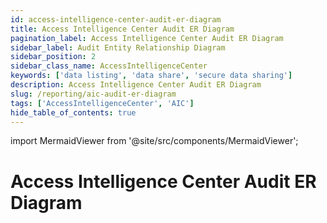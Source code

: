 ```yaml
---
id: access-intelligence-center-audit-er-diagram
title: Access Intelligence Center Audit ER Diagram
pagination_label: Access Intelligence Center Audit ER Diagram
sidebar_label: Audit Entity Relationship Diagram
sidebar_position: 2
sidebar_class_name: AccessIntelligenceCenter
keywords: ['data listing', 'data share', 'secure data sharing']
description: Access Intelligence Center Audit ER Diagram
slug: /reporting/aic-audit-er-diagram
tags: ['AccessIntelligenceCenter', 'AIC']
hide_table_of_contents: true
---
```


import MermaidViewer from '@site/src/components/MermaidViewer';

# Access Intelligence Center Audit ER Diagram

<MermaidViewer diagram='erDiagram
    AUDIT {
        varchar ID PK "The primary key"
        varchar ID "Unique ID of Audit Event"
        String POD "the pod"
        String ORG "Customer organization"
        varchar TENANT_ID "Unique ID of customer organization"
        Timestamp CREATED "Date Audit Event Created"
        String ACTION "The action taken related to the Audit Event"
        String TYPE "The type of Audit Event, example SSO, ROLE, USER_MANAGER, etc."
        String ACTOR_NAME "Who/what performed the action, this can be an Identity or a Service name"
        String TARGET_NAME "Who/what the action was performed on, this can be an Identity or a Service name"
        String STACK "Which internal service was associated with the Audit Event"
        String TRACKING_NUMBER "Internal tracking ID number associated with the Audit Event"
        String IP_ADDRESS "IP Address related to Audit Event if available"
        String DETAILS "Any additional details related to the Audit Event"
        String SOURCE_NAME "Name of the Source associated with the Audit Event"
        String ACCOUNT_NAME "Name of Account associated with the Audit Event"
        String HOST_NAME "Host Name related to Audit Event if available"
        String INFO "Any additional info that might be available"
        String ERROR "Any error messages associated with the Audit Event"
        varchar SOURCE_ID "The ID of the source associated with the Audit Event"
        String OPERATION "What operation took place on the Audit Event, examples include SETUP, UPDATE, REQUEST, etc."
        String STATUS "What was the status of the Audit Event, examples include PASSED, FAILED, TERMINATED, etc."
        String TECHNICAL_NAME "The underlying technical Audit Event name"
        String NAME "The friendly name description of the Audit Event"
        Timestamp SYNC_DATE "Date Audit Event Synced"
    }'></MermaidViewer>
